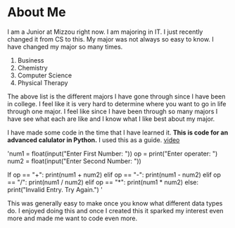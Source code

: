 # About Me

I am a Junior at Mizzou right now. I am majoring in IT. I just recently changed it from CS to this.
My major was not always so easy to know. I have changed my major so many times.

1. Business
2. Chemistry
3. Computer Science
4. Physical Therapy

The above list is the different majors I have gone through since I have been in college. I feel like
it is very hard to determine where you want to go in life through one major. I feel like since I have been
through so many majors I have see what each are like and I know what I like best about my major.

I have made some code in the time that I have learned it.
**This is code for an advanced calulator in Python.** I used this as a guide. [video](https://www.youtube.com/watch?v=62Rbtc5gpsw)

'num1 = float(input("Enter First Number: "))
op = print("Enter operater: ")
num2 = float(input("Enter Second Number: "))

If op == "+":
    print(num1 + num2)
elif op == "-":
    print(num1 - num2)
elif op == "/":
    print(num1 / num2)
elif op == "*":
    print(num1 * num2)
else:
    print("Invalid Entry. Try Again.") '

This was generally easy to make once you know what different data types do.
I enjoyed doing this and once I created this it sparked my interest even more 
and made me want to code even more. 
